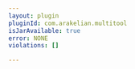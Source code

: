 ```yaml
---
layout: plugin
pluginId: com.arakelian.multitool
isJarAvailable: true
error: NONE
violations: []

---
```

